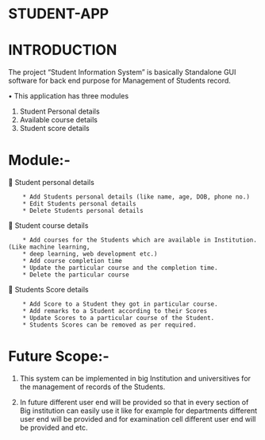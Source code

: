 # STUDENT-APP

# INTRODUCTION

The project “Student Information System” is basically Standalone GUI software for
back end purpose for Management of Students record. 

•  This application has three modules
1. Student Personal details
2. Available course details
3. Student score details

# Module:-

  Student personal details

        * Add Students personal details (like name, age, DOB, phone no.)
        * Edit Students personal details
        * Delete Students personal details

  Student course details

        * Add courses for the Students which are available in Institution. (Like machine learning, 
        * deep learning, web development etc.)
        * Add course completion time
        * Update the particular course and the completion time. 
        * Delete the particular course

   Students Score details

        * Add Score to a Student they got in particular course.
        * Add remarks to a Student according to their Scores
        * Update Scores to a particular course of the Student.  
        * Students Scores can be removed as per required.
        
# Future Scope:-

1)  This system can be implemented in big Institution and universitives for the management 
of records of the Students.

2)  In future different user end will be provided so that in every section of Big institution can 
easily use it like for example for departments different user end will be provided and for 
examination cell different user end will be provided and etc.

